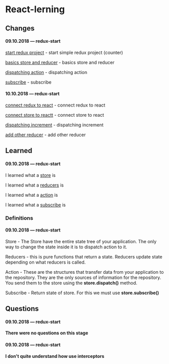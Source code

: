 # React-lerning

## Changes

#### 09.10.2018 — redux-start
[start redux project](https://github.com/Mikele11/React-lerning/commit/ff8d9861c7764a6a2f44cd61a5d7618c45b28a44) - start simple redux project (counter)

[basics store and reducer](https://github.com/Mikele11/React-lerning/commit/8ff4dd3f5f010c53ed3363ab3066f0b222b4a36b) - basics store and reducer

[dispatching action](https://github.com/Mikele11/React-lerning/commit/2561cdf2fd8aca41c3887c21132a73317af32ed4) - dispatching action

[subscribe](https://github.com/Mikele11/React-lerning/commit/cfc5c45b05a40b4995682ee52c9dc9eaf9fbbf83) - subscribe

#### 10.10.2018 — redux-start

[connect redux to react](https://github.com/Mikele11/React-lerning/commit/977d39c411359c02685365a4cf28f56bfeab6792) - connect redux to react

[connect store to reactt](https://github.com/Mikele11/React-lerning/commit/a76b0d6c70926202962056f3d0baa23443508777) - connect store to react

[dispatching increment](https://github.com/Mikele11/React-lerning/commit/c5b6ac15921fe77621ff88c1279ce27a0878881e) - dispatching increment

[add other reducer](https://github.com/Mikele11/React-lerning/commit/e1ebebcd0327d58430039946d6346dfa324ffa75) - add other reducer

## Learned

#### 09.10.2018 — redux-start

I learned what a [store](#store) is

I learned what a [reducers](#reducers) is

I learned what a [action](#action) is

I learned what a [subscribe](#subscribe) is


### Definitions

#### 09.10.2018 — redux-start

<a name="store"></a>Store - The Store have the entire state tree of your application. The only way to change the state inside it is to dispatch action to it.

<a name="reducers"></a>Reducers - this is pure functions that return a state. Reducers update state depending on what reducers is called.

<a name="action"></a>Action - These are the structures that transfer data from your application to the repository. They are the only sources of information for the repository. You send them to the store using the **store.dispatch()** method.

<a name="subscribe"></a>Subscribe - Return state of store. For this we must use **store.subscribe()**

## Questions

#### 09.10.2018 — redux-start

**There were no questions on this stage**

#### 09.10.2018 — redux-start

**I don't quite understand how use interceptors**


